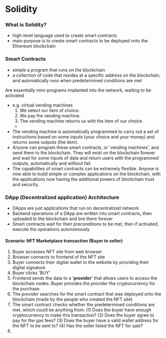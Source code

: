 # Solidity

### What is Solidity?

- high-level language used to create smart contracts
- main purpose is to create smart contracts to be deployed onto the Ethereum blockchain

### Smart Contracts

- simple a program that runs on the blockchain
- a collection of code that resides at a specific address on the blockchain, and automatically runs when predetermined conditions are met

Are essentially mini-programs implanted into the network, waiting to be activated
- e.g. virtual vending machines
    1. We select our item of choice.
    2. We pay the vending machine.
    3. The vending machine returns us with the item of our choice.
    - 
- The vending machine is automatically programmed to carry out a set of instructions based on some inputs (your choice and your money) and returns some outputs (the item).
- Anyone can program these smart contracts, or 'vending machines', and send them to the blockchain. They will exist on the blockchain forever and wait for some inputs of data and return users with the programmed outputs, automatically and without fail.
- The capabilities of smart contracts can be extremely flexible. Anyone is now able to build simple or complex applications on the blockchain, with the applications now having the additional powers of blockchain trust and security.

### DApp (Decentralized application) Architecture
- DApps are just applications that run on decentralized network
- Backend operations of a DApp are written into smart contracts, then uploaded to the blockchain and live there forever
- Smart contracts wait for their preconditions to be met, then if activated, execute the operations autonomously

#### Scenario: NFT Marketplace transaction (Buyer to seller)

1) Buyer accesses NFT site from web browser
2) Browser connects to frontend of the NFT site
3) Buyer connects their digital wallet to the website by providing their digital signature
4) Buyer clicks 'BUY'
5) Frontend sends the data to a '__provider__' that allows users to access the blockchain nodes. Buyer provides the _provider_ the cryptocurrency for the purchase
6) The _provider_ searches for the smart contract that was deployed onto the blockchain (made by the people who created the NFT site)
7) The smart contract checks whether the predetermined conditions are met, which could be anything from: (1) Does the buyer have enough cryptocurrency to make this transaction? (2) Does the buyer agree to pay for the gas fees? (3) Does the buyer have a valid wallet address for the NFT to be sent to? (4) Has the seller listed the NFT for sale?
8)